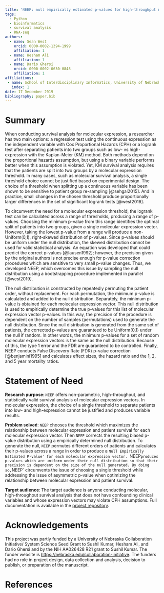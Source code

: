 ```yaml
---
title: 'NEEP: null empirically estimated p-values for high-throughput molecular survival analysis'
tags:
  - Python
  - bioinformatics
  - survival analysis
  - RNA-seq
authors:
  - name: Sean West
    orcid: 0000-0002-1394-1999
    affiliation: 1
  - name: Hesham Ali
    affiliation: 1
  - name: Dario Ghersi
    orcid: 0000-0002-0630-0843
    affiliation: 1
affiliations:
 - name: School of Interdisciplinary Informatics, University of Nebraska at Omaha
   index: 1
date: 17 December 2019
bibliography: paper.bib
---
```


# Summary

When conducting survival analysis for molecular expression, a researcher has
two main options: a regression test using the continuous expression as the
independent variable with Cox Proportional Hazards (CPH) or a logrank test
after separating patients into two groups such as low- vs high-expression
with the Kaplan-Meier (KM) method. 
Both methods depend on the proportional hazards assumption, but using a
binary variable performs better when this assumption is violated.
Yet, KM survival analysis requires that the patients are split into two
groups by a molecular expression threshold. 
In many cases, such as molecular survival analysis, a single threshold 
choice cannot be justified based on experimental design.
The choice of a 
threshold when splitting up a continuous variable has been shown to be
sensitive to patient group re-sampling [@sehgal2015]. And in practice, small
changes in the chosen threshold produce proportionally 
larger differences in the set
of significant logrank tests [@west2019]. 

To circumvent the need for a molecular expression threshold, the logrank
test can be calculated across a range of thresholds, producing a range 
of p-values. Choosing the minimum p-value from this range identifies the
optimal split of patients into two groups, given a single molecular expression
vector. 
However, taking the lowest p-value from a range will produce a non-Uniform(0,1), 
right-skewed distribution of p-values. Since p-values should be uniform
under the null distribution, the skewed distribution cannot be used for
valid statistical analysis.
An equation was developed that could predict the correct p-values 
[@lausen1992]; however, the precision given by the original authors
is not precise enough for p-value correction
procedures which are sensitive to very small p-value changes.
Thus, we developed NEEP, which overcomes this issue by sampling the 
null distribution using a bootstrapping procedure implemented in parallel 
[@west2019].

The null distribution is constructed by repeatedly permuting the patient order,
without replacement. For each permutation, the minimum p-value is calculated
and added to the null distribution. 
Separately, the minimum p-value is obtained for each molecular expression vector.
This null distribution is used to empirically determine the true p-values
for this list of molecular expression vector p-values.
In this way, the precision of the procedure is dependent on the number of 
samples (permutations) used to generate the null distribution.
Since the null distribution is generated from the same set of patients,
the corrected p-values are guaranteed to be Uniform(0,1) under the null if random.
In other words, the minimum p-values for a set of random molecular expression 
vectors is the same as the null distribution.
Because of this, the type 1 error and the FDR are guaranteed to be controlled.
Finally, NEEP conducts False Discovery Rate (FDR) p-value correction 
[@benjamini1995] and calculates 
effect sizes, the hazard ratio and the 1, 2, and 5 year mortality
ratios.



# Statement of Need 

**Research purpose**: `NEEP` offers non-parametric, high-throughput, and statistically valid survival analysis of molecular expression vectors. In molecular expression, the choice of a single threshold to separate patients into low- and high-expression cannot be justified and produces variable results.   

**Problem solved**: `NEEP` chooses the threshold which maximizes the relationship between molecular expression and patient survival for each molecular expression vector. Then `NEEP` corrects the resulting biased p-value distribution using a empirically determined null distribution. 
To generate the null, `NEEP` permutes different orders of patients and calculates their p-values across a range in order to produce a `Null Empirically Estimated P-value' for each molecular expression vector.
`NEEP` produces p-values which are uniform under their null distribution so that their precision is dependent on the size of the null generated. By doing so, `NEEP` circumvents the issue of choosing a single threshold while addressing the issue of asymmetric p-value when optimizing the relationship between molecular expression and patient survival.  

**Target audience**: The target audience is anyone conducting molecular, high-throughput survival analysis that does not have confounding clinical variables and whose expression vectors may violate CPH assumptions. Full documentation is available in the [project repository](https://github.com/thecodingdoc/neep).


# Acknowledgements 

This project was partly funded by a
University of Nebraska Collaboration Initiative/
System Science Seed Grant to Sushil Kumar, Hesham Ali, and Dario Ghersi and
by the NIH AA026428 R21 grant to Sushil Kumar. The funder
website is https://nebraska.edu/collaboration-initiative. The funders had no role in project design,
data collection and analysis, decision to publish, or
preparation of the manuscript.

# References